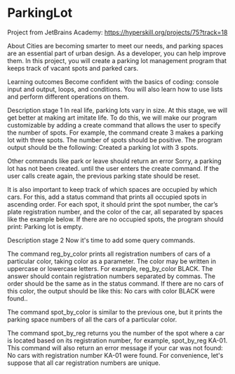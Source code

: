# ParkingLot
Project from JetBrains Academy: https://hyperskill.org/projects/75?track=18

About
Cities are becoming smarter to meet our needs, and parking spaces are an essential part of urban design. As a developer, you can help improve them. In this project, you will create a parking lot management program that keeps track of vacant spots and parked cars.

Learning outcomes
Become confident with the basics of coding: console input and output, loops, and conditions. You will also learn how to use lists and perform different operations on them.

Description stage 1
In real life, parking lots vary in size. At this stage, we will get better at making art imitate life. To do this, we will make our program customizable by adding a create command that allows the user to specify the number of spots. For example, the command create 3 makes a parking lot with three spots. The number of spots should be positive. The program output should be the following: Created a parking lot with 3 spots.

Other commands like park or leave should return an error Sorry, a parking lot has not been created. until the user enters the create command. If the user calls create again, the previous parking state should be reset.

It is also important to keep track of which spaces are occupied by which cars. For this, add a status command that prints all occupied spots in ascending order. For each spot, it should print the spot number, the car’s plate registration number, and the color of the car, all separated by spaces like the example below. If there are no occupied spots, the program should print: Parking lot is empty.

Description stage 2
Now it's time to add some query commands.

The command reg_by_color prints all registration numbers of cars of a particular color, taking color as a parameter. The color may be written in uppercase or lowercase letters. For example, reg_by_color BLACK. The answer should contain registration numbers separated by commas. The order should be the same as in the status command. If there are no cars of this color, the output should be like this: No cars with color BLACK were found..

The command spot_by_color is similar to the previous one, but it prints the parking space numbers of all the cars of a particular color.

The command spot_by_reg returns you the number of the spot where a car is located based on its registration number, for example, spot_by_reg KA-01. This command will also return an error message if your car was not found: No cars with registration number KA-01 were found. For convenience, let's suppose that all car registration numbers are unique.
